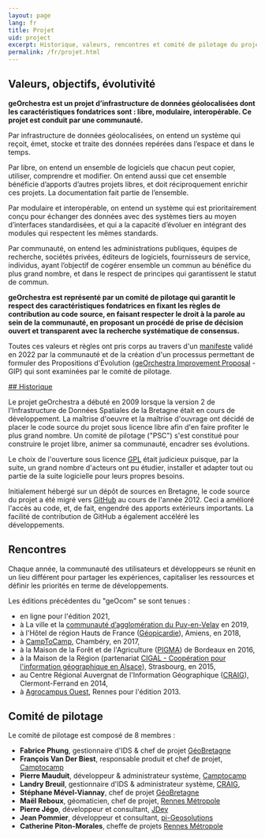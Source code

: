 ```yaml
---
layout: page
lang: fr
title: Projet
uid: project
excerpt: Historique, valeurs, rencontres et comité de pilotage du projet
permalink: /fr/projet.html
---
```


## Valeurs, objectifs, évolutivité

**geOrchestra est un projet d’infrastructure de données géolocalisées dont les caractéristiques fondatrices sont : libre, modulaire, interopérable. Ce projet est conduit par une communauté.**

Par infrastructure de données géolocalisées, on entend un système qui reçoit, émet, stocke et traite des données repérées dans l’espace et dans le temps.

Par libre, on entend un ensemble de logiciels que chacun peut copier, utiliser, comprendre et modifier. On entend aussi que cet ensemble bénéficie d’apports d’autres projets libres, et doit réciproquement enrichir ces projets. La documentation fait partie de l’ensemble.

Par modulaire et interopérable, on entend un système qui est prioritairement conçu pour échanger des données avec des systèmes tiers au moyen d’interfaces standardisées, et qui a la capacité d’évoluer en intégrant des modules qui respectent les mêmes standards.

Par communauté, on entend les administrations publiques, équipes de recherche, sociétés privées, éditeurs de logiciels, fournisseurs de service, individus, ayant l’objectif de cogérer ensemble un commun au bénéfice du plus grand nombre, et dans le respect de principes qui garantissent le statut de commun.

**geOrchestra est représenté par un comité de pilotage qui garantit le respect des caractéristiques fondatrices en fixant les règles de contribution au code source, en faisant respecter le droit à la parole au sein de la communauté, en proposant un procédé de prise de décision ouvert et transparent avec la recherche systématique de consensus.**

Toutes ces valeurs et règles ont pris corps au travers d'un [manifeste](https://github.com/georchestra/manifest/blob/main/MANIFEST.FR.md) validé en 2022 par la communauté et de la création d'un processus permettant de formuler des Propositions d'Évolution ([geOrchestra Improvement Proposal](https://github.com/georchestra/improvement-proposals) - GIP) qui sont examinées par le comité de pilotage.


[## Historique](historique)

Le projet geOrchestra a débuté en 2009 lorsque la version 2 de l'Infrastructure de Données Spatiales de la Bretagne était en cours de développement.
La maîtrise d'oeuvre et la maîtrise d'ouvrage ont décidé de placer le code source du projet sous licence libre afin d'en faire profiter le plus grand nombre.
Un comité de pilotage ("PSC") s'est constitué pour construire le projet libre, animer sa communauté, encadrer ses évolutions.

Le choix de l'ouverture sous licence [GPL](http://fr.wikipedia.org/wiki/Licence_publique_g%C3%A9n%C3%A9rale_GNU) était judicieux puisque, par la suite, un grand nombre d'acteurs ont pu étudier, installer et adapter tout ou partie de la suite logicielle pour leurs propres besoins.

Initialement hébergé sur un dépôt de sources en Bretagne, le code source du projet a été migré vers [GitHub](https://github.com/georchestra) au cours de l'année 2012.
Ceci a amélioré l'accès au code, et, de fait, engendré des apports extérieurs importants. La facilité de contribution de GitHub a également accéléré les développements.


## Rencontres

Chaque année, la communauté des utilisateurs et développeurs se réunit en un lieu différent pour partager les expériences, capitaliser les ressources et définir les priorités en terme de développements.

Les éditions précédentes du "geOcom" se sont tenues :

 * en ligne pour l'édition 2021,
 * à La ville et la [communauté d’agglomération du Puy-en-Velay](https://opendata.agglo-lepuyenvelay.fr/) en 2019,
 * à l'Hôtel de région Hauts de France ([Géopicardie](http://www.geopicardie.fr/portail/)), Amiens, en 2018,
 * à [CampToCamp](https://www.camptocamp.com), Chambéry, en 2017,
 * à la Maison de la Forêt et de l'Agriculture ([PIGMA](https://www.pigma.org)) de Bordeaux en 2016,
 * à la Maison de la Région (partenariat [CIGAL - Coopération pour l'information géographique en Alsace](http://www.cigalsace.org/portail/)), Strasbourg, en 2015,
 * au Centre Régional Auvergnat de l'Information Géographique ([CRAIG](http://craig.fr/)), Clermont-Ferrand en 2014,
 * à [Agrocampus Ouest](http://www.agrocampus-ouest.fr/), Rennes pour l'édition 2013.


## Comité de pilotage

Le comité de pilotage est composé de 8 membres :

 * **Fabrice Phung**, gestionnaire d'IDS & chef de projet [GéoBretagne](https://geobretagne.fr)
 * **François Van Der Biest**, responsable produit et chef de projet, [Camptocamp](http://www.camptocamp.com/)
 * **Pierre Mauduit**, développeur & administrateur système, [Camptocamp](http://www.camptocamp.com/)
 * **Landry Breuil**, gestionnaire d'IDS & administrateur système, [CRAIG](http://craig.fr/),
 * **Stéphane Mével-Viannay**, chef de projet [GéoBretagne](https://geobretagne.fr)
 * **Maël Reboux**, géomaticien, chef de projet, [Rennes Métropole](http://metropole.rennes.bzh/)
 * **Pierre Jégo**, développeur et consultant, [JDev](https://jdev.fr/)
 * **Jean Pommier**, développeur et consultant, [pi-Geosolutions](http://www.pi-geosolutions.fr/)
 * **Catherine Piton-Morales**, cheffe de projets [Rennes Métropole](https://metropole.rennes.fr//) 
